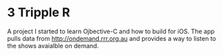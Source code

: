# 3 Tripple R

A project I started to learn Ojbective-C and how to build for iOS. The app pulls data from http://ondemand.rrr.org.au and provides a way to listen to the shows avaialble on demand. 
